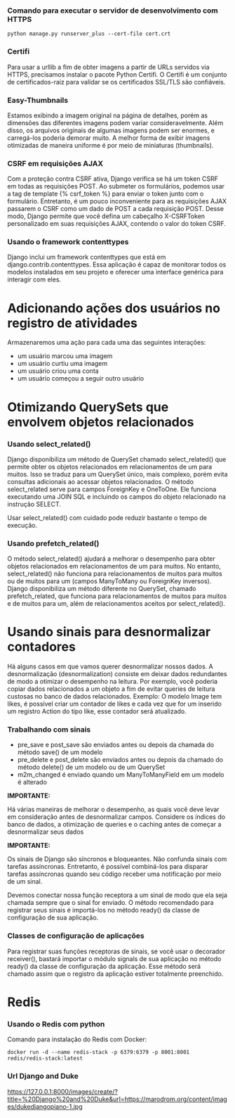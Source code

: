 ### Comando para executar o servidor de desenvolvimento com HTTPS

```
python manage.py runserver_plus --cert-file cert.crt
```

### Certifi

Para usar a urllib a fim de obter imagens a partir de URLs servidos via HTTPS,
precisamos instalar o pacote Python Certifi. O Certifi é um conjunto de certificados-raiz
para validar se os certificados SSL/TLS são confiáveis.

### Easy-Thumbnails

Estamos exibindo a imagem original na página de detalhes, porém as dimensões
das diferentes imagens podem variar consideravelmente. Além disso, os arquivos
originais de algumas imagens podem ser enormes, e carregá-los poderia demorar
muito. A melhor forma de exibir imagens otimizadas de maneira uniforme é por
meio de miniaturas (thumbnails).

### CSRF em requisições AJAX

Com a proteção contra CSRF ativa, Django verifica se há um token CSRF em todas as requisições POST.
Ao submeter os formulários, podemos usar a tag de template {% csrf_token %} para enviar o token
junto com o formulário. Entretanto, é um pouco inconveniente para as requisições AJAX passarem
o CSRF como um dado de POST a cada requisição POST. Desse modo, Django permite que você
defina um cabeçalho X-CSRFToken personalizado em suas requisições AJAX, contendo o valor
do token CSRF.

### Usando o framework contenttypes

Django inclui um framework contenttypes que está em django.contrib.contenttypes.
Essa aplicação é capaz de monitorar todos os modelos instalados em seu projeto
e oferecer uma interface genérica para interagir com eles.

# Adicionando ações dos usuários no registro de atividades

Armazenaremos uma ação para cada uma das seguintes interações:

- um usuário marcou uma imagem
- um usuário curtiu uma imagem
- um usuário criou uma conta
- um usuário começou a seguir outro usuário

# Otimizando QuerySets que envolvem objetos relacionados

### Usando select_related()

Django disponibiliza um método de QuerySet chamado select_related() que
permite obter os objetos relacionados em relacionamentos de um para muitos.
Isso se traduz para um QuerySet único, mais complexo, porém evita consultas
adicionais ao acessar objetos relacionados. O método select_related serve para campos
ForeignKey e OneToOne. Ele funciona executando uma JOIN SQL e incluindo os campos
do objeto relacionado na instrução SELECT.

Usar select_related() com cuidado pode reduzir bastante o tempo de execução.

### Usando prefetch_related()

O método select_related() ajudará a melhorar o desempenho para obter objetos
relacionados em relacionamentos de um para muitos. No entanto, select_related()
não funciona para relacionamentos de muitos para muitos ou de muitos para um
(campos ManyToMany ou ForeignKey inversos). Django disponibiliza um método diferente
no QuerySet, chamado prefetch_related, que funciona para relacionamentos de muitos
para muitos e de muitos para um, além de relacionamentos aceitos por select_related().

# Usando sinais para desnormalizar contadores

Há alguns casos em que vamos querer desnormalizar nossos dados. A desnormalização
(desnormalization) consiste em deixar dados redundantes de modo a otimizar
o desempenho na leitura. Por exemplo, você poderia copiar dados relacionados
a um objeto a fim de evitar queries de leitura custosas no banco de dados relacionados.
Exemplo: O modelo Image tem likes, é possível criar um contador de likes e
cada vez que for um inserido um registro Action do tipo like, esse contador será atualizado.

### Trabalhando com sinais

- pre_save e post_save são enviados antes ou depois da chamada do método save() de um modelo
- pre_delete e post_delete são enviados antes ou depois da chamado do método delete() de um modelo ou de um QuerySet
- m2m_changed é enviado quando um ManyToManyField em um modelo é alterado

**IMPORTANTE:**

Há várias maneiras de melhorar o desempenho, as quais você deve levar em
consideração antes de desnormalizar campos. Considere os índices do banco
de dados, a otimização de queries e o caching antes de começar a desnormalizar seus dados

**IMPORTANTE:**

Os sinais de Django são síncronos e bloqueantes. Não confunda sinais com tarefas
assíncronas. Entretanto, é possível combiná-los para disparar tarefas assíncronas
quando seu código receber uma notificação por meio de um sinal.

Devemos conectar nossa função receptora a um sinal de modo que ela seja chamada
sempre que o sinal for enviado. O método recomendado para registrar seus sinais
é importá-los no método ready() da classe de configuração de sua aplicação.

### Classes de configuração de aplicações

Para registrar suas funções receptoras de sinais, se você usar o decorador receiver(),
bastará importar o módulo signals de sua aplicação no método ready() da classe de
configuração da aplicação. Esse método será chamado assim que o registro da aplicação
estiver totalmente preenchido.

# Redis

### Usando o Redis com python

Comando para instalação do Redis com Docker:

```
docker run -d --name redis-stack -p 6379:6379 -p 8001:8001 redis/redis-stack:latest
```

### Url Django and Duke

https://127.0.0.1:8000/images/create/?title=%20Django%20and%20Duke&url=https://marodrom.org/content/images/dukedjangopiano-1.jpg